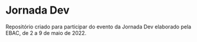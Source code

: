 # Jornada Dev

Repositório criado para participar do evento da Jornada Dev elaborado pela EBAC, de 2 a 9 de maio de 2022.
